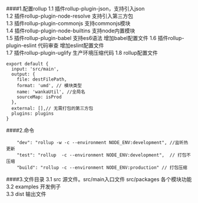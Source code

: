 ####1.配置rollup
1.1 插件rollup-plugin-json，支持引入json   
1.2 插件rollup-plugin-node-resolve 支持引入第三方包   
1.3 插件rollup-plugin-commonjs 支持commonjs模块   
1.4 插件rollup-plugin-node-builtins 支持node内置模块   
1.5 插件rollup-plugin-babel 支持es6语法  增加babel配置文件
1.6 插件rollup-plugin-eslint 代码审查 增加eslint配置文件     
1.7 插件rollup-plugin-uglify 生产环境压缩代码 
1.8 rollup配置文件
```
export default {
  input: 'src/main',
  output: {
    file: destFilePath,
    format: 'umd', // 模块类型
    name: 'wankaUtil', //全局名
    sourceMap: isProd
  },
  external: [],// 无需打包的第三方包
  plugins: plugins
}
```

####2.命令
```
    "dev": "rollup -w -c --environment NODE_ENV:development", //监听热更新
    "test": "rollup  -c --environment NODE_ENV:development",  // 打包不压缩
    "build": "rollup -c --environment NODE_ENV:production" // 打包压缩
```
####3.文件目录
3.1 src 源文件。src/main入口文件  src/packages 各个模块功能   
3.2 examples 开发例子   
3.3 dist 输出文件

